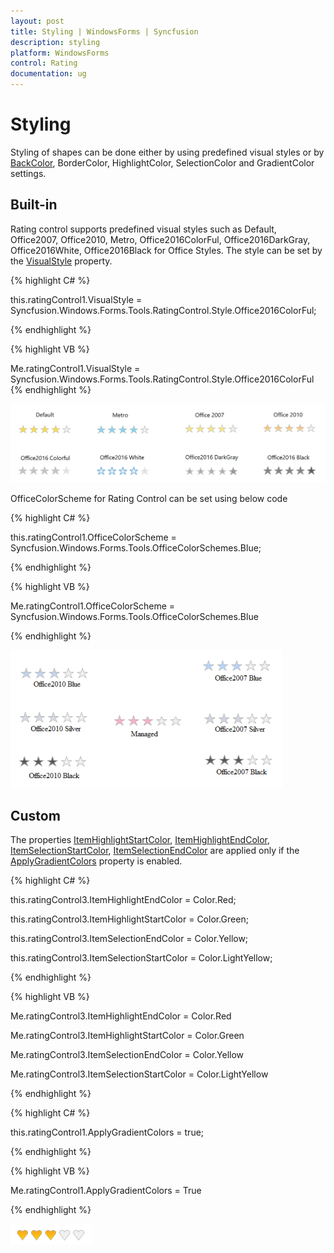 ```yaml
---
layout: post
title: Styling | WindowsForms | Syncfusion
description: styling
platform: WindowsForms
control: Rating  
documentation: ug
---
```


# Styling

Styling of shapes can be done either by using predefined visual styles or by [BackColor](https://docs.microsoft.com/en-us/dotnet/api/system.windows.forms.control.backcolor?redirectedfrom=MSDN&view=netframework-4.7.2#System_Windows_Forms_Control_BackColor), BorderColor, HighlightColor, SelectionColor and GradientColor settings.

## Built-in

Rating control supports predefined visual styles such as Default, Office2007, Office2010, Metro, Office2016ColorFul, Office2016DarkGray, Office2016White, Office2016Black  for Office Styles. The style can be set by the [VisualStyle](https://help.syncfusion.com/cr/windowsforms/Syncfusion.Tools.Windows~Syncfusion.Windows.Forms.Tools.RatingControl~Style.html) property.

{% highlight C# %}

this.ratingControl1.VisualStyle = Syncfusion.Windows.Forms.Tools.RatingControl.Style.Office2016ColorFul;

{% endhighlight %}


{% highlight VB %}

Me.ratingControl1.VisualStyle = Syncfusion.Windows.Forms.Tools.RatingControl.Style.Office2016ColorFul
{% endhighlight %}


![Visual style](Styling_images/RatingControl.png)


OfficeColorScheme for Rating Control can be set using below code 

{% highlight C# %}

this.ratingControl1.OfficeColorScheme = Syncfusion.Windows.Forms.Tools.OfficeColorSchemes.Blue;

{% endhighlight %}


{% highlight VB %}

Me.ratingControl1.OfficeColorScheme = Syncfusion.Windows.Forms.Tools.OfficeColorSchemes.Blue

{% endhighlight %}

![Visual style](Styling_images/Styling_img1.png)


## Custom

The properties [ItemHighlightStartColor](https://help.syncfusion.com/cr/windowsforms/Syncfusion.Tools.Windows~Syncfusion.Windows.Forms.Tools.RatingControl~ItemHighlightColor.html), [ItemHighlightEndColor](https://help.syncfusion.com/cr/windowsforms/Syncfusion.Tools.Windows~Syncfusion.Windows.Forms.Tools.RatingControl~ItemHighlightEndColor.html), [ItemSelectionStartColor](https://help.syncfusion.com/cr/windowsforms/Syncfusion.Tools.Windows~Syncfusion.Windows.Forms.Tools.RatingControl~ItemSelectionStartColor.html), [ItemSelectionEndColor](https://help.syncfusion.com/cr/windowsforms/Syncfusion.Tools.Windows~Syncfusion.Windows.Forms.Tools.RatingControl~ItemSelectionEndColor.html) are applied only if the [ApplyGradientColors](https://help.syncfusion.com/cr/windowsforms/Syncfusion.Tools.Windows~Syncfusion.Windows.Forms.Tools.RatingControl~ApplyGradientColors.html) property is enabled.

{% highlight C# %}

this.ratingControl3.ItemHighlightEndColor = Color.Red;

this.ratingControl3.ItemHighlightStartColor = Color.Green;

this.ratingControl3.ItemSelectionEndColor = Color.Yellow;

this.ratingControl3.ItemSelectionStartColor = Color.LightYellow;

{% endhighlight %}

{% highlight VB %}

Me.ratingControl3.ItemHighlightEndColor = Color.Red

Me.ratingControl3.ItemHighlightStartColor = Color.Green

Me.ratingControl3.ItemSelectionEndColor = Color.Yellow

Me.ratingControl3.ItemSelectionStartColor = Color.LightYellow

{% endhighlight %}

{% highlight C# %}

this.ratingControl1.ApplyGradientColors = true;

{% endhighlight %}


{% highlight VB %}

Me.ratingControl1.ApplyGradientColors = True

{% endhighlight %}



![style](Styling_images/Styling_img2.png)
